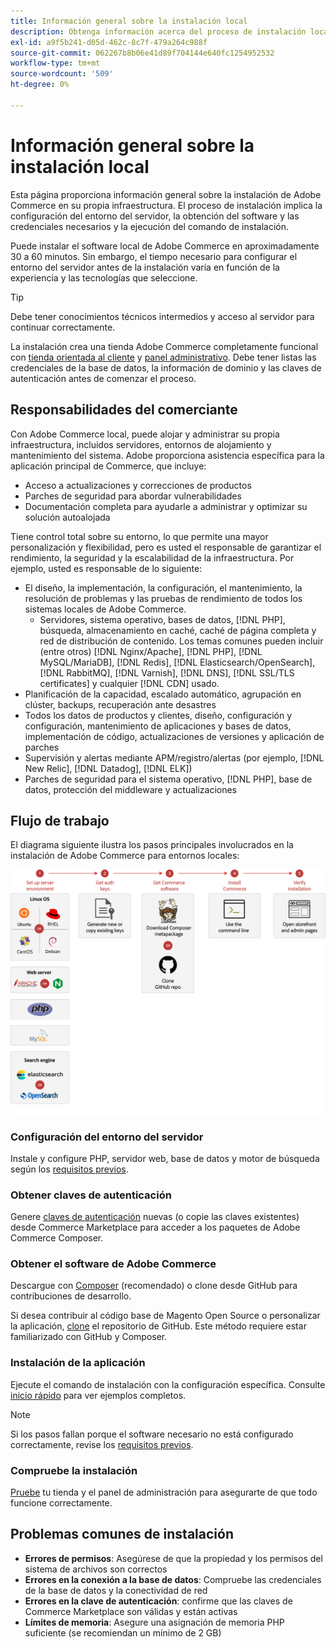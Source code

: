 ```yaml
---
title: Información general sobre la instalación local
description: Obtenga información acerca del proceso de instalación local de Adobe Commerce. Descubra los requisitos del servidor, los pasos de configuración y las prácticas recomendadas de implementación.
exl-id: a9f5b241-d05d-462c-8c7f-479a264c988f
source-git-commit: 062267b8b06e41d89f704144e640fc1254952532
workflow-type: tm+mt
source-wordcount: '509'
ht-degree: 0%

---
```



# Información general sobre la instalación local

Esta página proporciona información general sobre la instalación de Adobe Commerce en su propia infraestructura. El proceso de instalación implica la configuración del entorno del servidor, la obtención del software y las credenciales necesarios y la ejecución del comando de instalación.

Puede instalar el software local de Adobe Commerce en aproximadamente 30 a 60 minutos. Sin embargo, el tiempo necesario para configurar el entorno del servidor antes de la instalación varía en función de la experiencia y las tecnologías que seleccione.

>[!TIP]
>
>Debe tener conocimientos técnicos intermedios y acceso al servidor para continuar correctamente.

La instalación crea una tienda Adobe Commerce completamente funcional con [tienda orientada al cliente](https://experienceleague.adobe.com/en/docs/commerce-admin/start/storefront/storefront) y [panel administrativo](https://experienceleague.adobe.com/en/docs/commerce-admin/start/admin/admin). Debe tener listas las credenciales de la base de datos, la información de dominio y las claves de autenticación antes de comenzar el proceso.

## Responsabilidades del comerciante

Con Adobe Commerce local, puede alojar y administrar su propia infraestructura, incluidos servidores, entornos de alojamiento y mantenimiento del sistema. Adobe proporciona asistencia específica para la aplicación principal de Commerce, que incluye:

- Acceso a actualizaciones y correcciones de productos
- Parches de seguridad para abordar vulnerabilidades
- Documentación completa para ayudarle a administrar y optimizar su solución autoalojada

Tiene control total sobre su entorno, lo que permite una mayor personalización y flexibilidad, pero es usted el responsable de garantizar el rendimiento, la seguridad y la escalabilidad de la infraestructura. Por ejemplo, usted es responsable de lo siguiente:

- El diseño, la implementación, la configuración, el mantenimiento, la resolución de problemas y las pruebas de rendimiento de todos los sistemas locales de Adobe Commerce.
   - Servidores, sistema operativo, bases de datos, [!DNL PHP], búsqueda, almacenamiento en caché, caché de página completa y red de distribución de contenido. Los temas comunes pueden incluir (entre otros) [!DNL Nginx/Apache], [!DNL PHP], [!DNL MySQL/MariaDB], [!DNL Redis], [!DNL Elasticsearch/OpenSearch], [!DNL RabbitMQ], [!DNL Varnish], [!DNL DNS], [!DNL SSL/TLS certificates] y cualquier [!DNL CDN] usado.
- Planificación de la capacidad, escalado automático, agrupación en clúster, backups, recuperación ante desastres
- Todos los datos de productos y clientes, diseño, configuración y configuración, mantenimiento de aplicaciones y bases de datos, implementación de código, actualizaciones de versiones y aplicación de parches
- Supervisión y alertas mediante APM/registro/alertas (por ejemplo, [!DNL New Relic], [!DNL Datadog], [!DNL ELK])
- Parches de seguridad para el sistema operativo, [!DNL PHP], base de datos, protección del middleware y actualizaciones

## Flujo de trabajo

El diagrama siguiente ilustra los pasos principales involucrados en la instalación de Adobe Commerce para entornos locales:

![Funcionamiento de la instalación](../assets/installation/on-premises-install.drawio.svg)

### Configuración del entorno del servidor

Instale y configure PHP, servidor web, base de datos y motor de búsqueda según los [requisitos previos](prerequisites/overview.md).

### Obtener claves de autenticación

Genere [claves de autenticación](prerequisites/authentication-keys.md) nuevas (o copie las claves existentes) desde Commerce Marketplace para acceder a los paquetes de Adobe Commerce Composer.

### Obtener el software de Adobe Commerce

Descargue con [Composer](prerequisites/commerce.md) (recomendado) o clone desde GitHub para contribuciones de desarrollo.

Si desea contribuir al código base de Magento Open Source o personalizar la aplicación, [clone](https://developer.adobe.com/commerce/contributor/guides/install/clone-repository/) el repositorio de GitHub. Este método requiere estar familiarizado con GitHub y Composer.

### Instalación de la aplicación

Ejecute el comando de instalación con la configuración específica. Consulte [inicio rápido](composer.md) para ver ejemplos completos.

>[!NOTE]
>
>Si los pasos fallan porque el software necesario no está configurado correctamente, revise los [requisitos previos](prerequisites/overview.md).

### Compruebe la instalación

[Pruebe](next-steps/verify.md) tu tienda y el panel de administración para asegurarte de que todo funcione correctamente.

## Problemas comunes de instalación

- **Errores de permisos**: Asegúrese de que la propiedad y los permisos del sistema de archivos son correctos
- **Errores en la conexión a la base de datos**: Compruebe las credenciales de la base de datos y la conectividad de red
- **Errores en la clave de autenticación**: confirme que las claves de Commerce Marketplace son válidas y están activas
- **Límites de memoria**: Asegure una asignación de memoria PHP suficiente (se recomiendan un mínimo de 2 GB)
